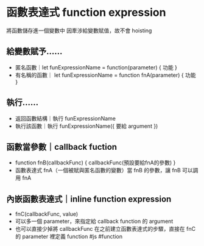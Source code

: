 # 函數表達式 function expression 
將函數儲存進一個變數中
因牽涉給變數賦值，故不會 hoisting

## 給變數賦予……

-   匿名函數｜let funExpressionName = function(parameter) { 功能 }
-   有名稱的函數｜ let funExpressionName = function fnA(parameter) { 功能 }

## 執行……
-   返回函數結構｜執行 funExpressionName
-   執行該函數｜執行 funExpressionName({ 要給 argument })

##  函數當參數｜callback fuction
-   function fnB(callbackFunc) { callbackFunc(預設要給fnA的參數) }
-   函數表達式 fnA（一個被賦與匿名函數的變數）當 fnB 的參數，讓 fnB 可以調用 fnA

## 內嵌函數表達式｜inline function expression
-   fnC(callbackFunc, value)
-   可以多一個 parameter，來指定給 callback function 的 argument
-   也可以直接少掉將 callbackFunc 在之前建立函數表達式的步驟，直接在 fnC 的 parameter 裡定義 function
#js #function